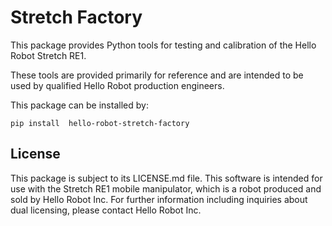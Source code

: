 # Stretch Factory

This package provides Python tools for testing and calibration of the Hello Robot Stretch RE1. 

These tools are provided primarily for reference and are intended to be used by qualified Hello Robot production engineers. 

This package can be installed by:

```
pip install  hello-robot-stretch-factory
```


## License
This package is subject to its LICENSE.md file. This software is intended for use with the Stretch RE1 mobile manipulator, which is a robot produced and sold by Hello Robot Inc. For further information including inquiries about dual licensing, please contact Hello Robot Inc.
